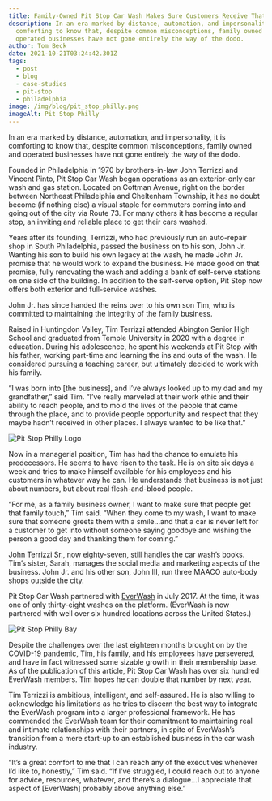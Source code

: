 ```yaml
---
title: Family-Owned Pit Stop Car Wash Makes Sure Customers Receive That Family Touch
description: In an era marked by distance, automation, and impersonality, it is
  comforting to know that, despite common misconceptions, family owned and
  operated businesses have not gone entirely the way of the dodo.
author: Tom Beck
date: 2021-10-21T03:24:42.301Z
tags:
  - post
  - blog
  - case-studies
  - pit-stop
  - philadelphia
image: /img/blog/pit_stop_philly.png
imageAlt: Pit Stop Philly
---
```

In an era marked by distance, automation, and impersonality, it is comforting to know that, despite common misconceptions, family owned and operated businesses have not gone entirely the way of the dodo.



Founded in Philadelphia in 1970 by brothers-in-law John Terrizzi and Vincent Pinto, Pit Stop Car Wash began operations as an exterior-only car wash and gas station. Located on Cottman Avenue, right on the border between Northeast Philadelphia and Cheltenham Township, it has no doubt become (if nothing else) a visual staple for commuters coming into and going out of the city via Route 73. For many others it has become a regular stop, an inviting and reliable place to get their cars washed.

Years after its founding, Terrizzi, who had previously run an auto-repair shop in South Philadelphia, passed the business on to his son, John Jr. Wanting his son to build his own legacy at the wash, he made John Jr. promise that he would work to expand the business. He made good on that promise, fully renovating the wash and adding a bank of self-serve stations on one side of the building. In addition to the self-serve option, Pit Stop now offers both exterior and full-service washes. 

John Jr. has since handed the reins over to his own son Tim, who is committed to maintaining the integrity of the family business. 

Raised in Huntingdon Valley, Tim Terrizzi attended Abington Senior High School and graduated from Temple University in 2020 with a degree in education. During his adolescence, he spent his weekends at Pit Stop with his father, working part-time and learning the ins and outs of the wash. He considered pursuing a teaching career, but ultimately decided to work with his family.  

“I was born into \[the business], and I’ve always looked up to my dad and my grandfather,” said Tim. “I’ve really marveled at their work ethic and their ability to reach people, and to mold the lives of the people that came through the place, and to provide people opportunity and respect that they maybe hadn’t received in other places. I always wanted to be like that.” 

![Pit Stop Philly Logo](/img/blog/pit_stop_philly_logo.png "Pit Stop Philly Logo")

Now in a managerial position, Tim has had the chance to emulate his predecessors. He seems to have risen to the task. He is on site six days a week and tries to make himself available for his employees and his customers in whatever way he can. He understands that business is not just about numbers, but about real flesh-and-blood people. 

“For me, as a family business owner, I want to make sure that people get that family touch,” Tim said. “When they come to my wash, I want to make sure that someone greets them with a smile…and that a car is never left for a customer to get into without someone saying goodbye and wishing the person a good day and thanking them for coming.”

John Terrizzi Sr., now eighty-seven, still handles the car wash’s books. Tim’s sister, Sarah, manages the social media and marketing aspects of the business. John Jr. and his other son, John III, run three MAACO auto-body shops outside the city.

Pit Stop Car Wash partnered with [EverWash](https://everwash.com/#membership-plans/43) in July 2017. At the time, it was one of only thirty-eight washes on the platform. (EverWash is now partnered with well over six hundred locations across the United States.)

![Pit Stop Philly Bay](/img/blog/pit_stop_philly_bay.png "Pit Stop Philly Bay")

Despite the challenges over the last eighteen months brought on by the COVID-19 pandemic, Tim, his family, and his employees have persevered, and have in fact witnessed some sizable growth in their membership base. As of the publication of this article, Pit Stop Car Wash has over six hundred EverWash members. Tim hopes he can double that number by next year. 

Tim Terrizzi is ambitious, intelligent, and self-assured. He is also willing to acknowledge his limitations as he tries to discern the best way to integrate the EverWash program into a larger professional framework. He has commended the EverWash team for their commitment to maintaining real and intimate relationships with their partners, in spite of EverWash’s transition from a mere start-up to an established business in the car wash industry. 

“It’s a great comfort to me that I can reach any of the executives whenever I’d like to, honestly,” Tim said. “If I’ve struggled, I could reach out to anyone for advice, resources, whatever, and there’s a dialogue…I appreciate that aspect of \[EverWash] probably above anything else.”